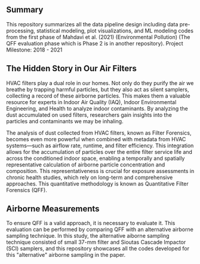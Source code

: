 ## Summary
This repository summarizes all the data pipeline design including data pre-processing, statistical modeling, plot visualizations, and ML modeling codes from the first phase of Mahdavi et al. (2021) (Environmental Pollution) (The QFF evaluation phase which is Phase 2 is in another repository).
Project Milestone: 2018 - 2021  

## The Hidden Story in Our Air Filters

HVAC filters play a dual role in our homes. Not only do they purify the air we breathe by trapping harmful particles, but they also act as silent samplers, collecting a record of these airborne particles. This makes them a valuable resource for experts in Indoor Air Quality (IAQ), Indoor Environmental Engineering, and Health to analyze indoor contaminants. By analyzing the dust accumulated on used filters, researchers gain insights into the particles and contaminants we may be inhaling.

The analysis of dust collected from HVAC filters, known as Filter Forensics, becomes even more powerful when combined with metadata from HVAC systems—such as airflow rate, runtime, and filter efficiency. This integration allows for the accumulation of particles over the entire filter service life and across the conditioned indoor space, enabling a temporally and spatially representative calculation of airborne particle concentration and composition. This representativeness is crucial for exposure assessments in chronic health studies, which rely on long-term and comprehensive approaches. This quantitative methodology is known as Quantitative Filter Forensics (QFF).

## Airborne Measurements
To ensure QFF is a valid approach, it is necessary to evaluate it. This evaluation can be performed by comparing QFF with an alternative airborne sampling technique. In this study, the alternative aiborne sampling technique consisted of small 37-mm filter and Sioutas Cascade Impactor (SCI) samplers, and this repository showcases all the codes developed for this "alternative" airborne sampling in the paper.
